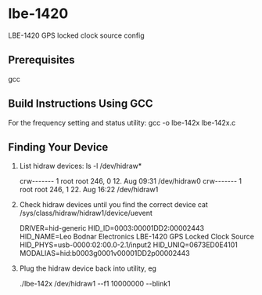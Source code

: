 # lbe-1420
LBE-1420 GPS locked clock source config

## Prerequisites ##

gcc


## Build Instructions Using GCC ##

For the frequency setting and status utility:
    gcc -o lbe-142x lbe-142x.c


## Finding Your Device ##

1. List hidraw devices:
    ls -l /dev/hidraw*

    crw------- 1 root root 246, 0 12. Aug 09:31 /dev/hidraw0
    crw------- 1 root root 246, 1 22. Aug 16:22 /dev/hidraw1

2. Check hidraw devices until you find the correct device
    cat /sys/class/hidraw/hidraw1/device/uevent

    DRIVER=hid-generic
    HID_ID=0003:00001DD2:00002443
    HID_NAME=Leo Bodnar Electronics LBE-1420 GPS Locked Clock Source
    HID_PHYS=usb-0000:02:00.0-2.1/input2
    HID_UNIQ=0673ED0E4101
    MODALIAS=hid:b0003g0001v00001DD2p00002443

3. Plug the hidraw device back into utility, eg

    ./lbe-142x /dev/hidraw1 --f1 10000000 --blink1
